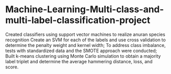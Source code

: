 # Machine-Learning-Multi-class-and-multi-label-classification-project
Created classifiers using support vector machines to realize anuran species recognition
Create an SVM for each of the labels and use cross validation to determine the penalty weight and kernel width;
To address class imbalance, tests with standardized data and the SMOTE approach were conducted; 
Built k-means clustering using Monte Carlo simulation to obtain a majority label triplet and determine the average  hammering distance, loss, and score.
